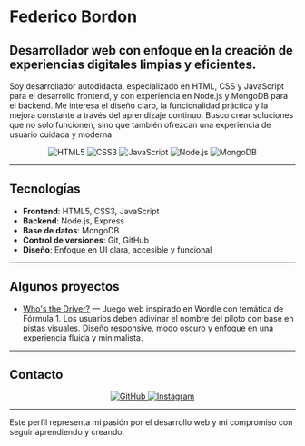 # Federico Bordon

## Desarrollador web con enfoque en la creación de experiencias digitales limpias y eficientes.

Soy desarrollador autodidacta, especializado en HTML, CSS y JavaScript para el desarrollo frontend, y con experiencia en Node.js y MongoDB para el backend. Me interesa el diseño claro, la funcionalidad práctica y la mejora constante a través del aprendizaje continuo. Busco crear soluciones que no solo funcionen, sino que también ofrezcan una experiencia de usuario cuidada y moderna.

<div align="center">
  <img src="https://img.shields.io/badge/HTML5-E34F26?style=for-the-badge&logo=html5&logoColor=white" alt="HTML5">
  <img src="https://img.shields.io/badge/CSS3-1572B6?style=for-the-badge&logo=css3&logoColor=white" alt="CSS3">
  <img src="https://img.shields.io/badge/JavaScript-F7DF1E?style=for-the-badge&logo=javascript&logoColor=black" alt="JavaScript">
  <img src="https://img.shields.io/badge/Node.js-339933?style=for-the-badge&logo=nodedotjs&logoColor=white" alt="Node.js">
  <img src="https://img.shields.io/badge/MongoDB-47A248?style=for-the-badge&logo=mongodb&logoColor=white" alt="MongoDB">
</div>

---

## Tecnologías

- **Frontend**: HTML5, CSS3, JavaScript  
- **Backend**: Node.js, Express  
- **Base de datos**: MongoDB  
- **Control de versiones**: Git, GitHub  
- **Diseño**: Enfoque en UI clara, accesible y funcional  

---

## Algunos proyectos

- [Who's the Driver?](https://federicobordon09-dev.github.io/whosthedriver/) — Juego web inspirado en Wordle con temática de Fórmula 1. Los usuarios deben adivinar el nombre del piloto con base en pistas visuales. Diseño responsive, modo oscuro y enfoque en una experiencia fluida y minimalista.  

---

## Contacto

<div align="center">
  <a href="https://github.com/federicobordon09-dev">
    <img src="https://img.shields.io/badge/GitHub-100000?style=for-the-badge&logo=github&logoColor=white" alt="GitHub">
  </a>
  <a href="https://www.instagram.com/soyelmorocho_/">
    <img src="https://img.shields.io/badge/Instagram-E4405F?style=for-the-badge&logo=instagram&logoColor=white" alt="Instagram">
  </a>
</div>

---

Este perfil representa mi pasión por el desarrollo web y mi compromiso con seguir aprendiendo y creando.
